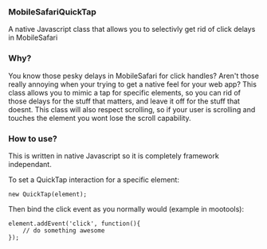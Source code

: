 ### MobileSafariQuickTap
A native Javascript class that allows you to selectivly get rid of click delays in MobileSafari

### Why?
You know those pesky delays in MobileSafari for click handles? Aren't those really annoying when your trying to get a native feel for your web app? This class allows you to mimic a tap for specific elements, so you can rid of those delays for the stuff that matters, and leave it off for the stuff that doesnt. This class will also respect scrolling, so if your user is scrolling and touches the element you wont lose the scroll capability.

### How to use?
This is written in native Javascript so it is completely framework independant. 

To set a QuickTap interaction for a specific element:

	new QuickTap(element);

Then bind the click event as you normally would (example in mootools):
	
	element.addEvent('click', function(){
		// do something awesome
	});
